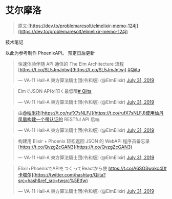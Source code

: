 # 艾尔摩洛

> 原文:[https://dev.to/problemaresolt/elmelixir-memo-124j](https://dev.to/problemaresolt/elmelixir-memo-124j)

技术笔记

以此为参考制作 PhoenixAPI。 预定日后更新

> 快速体验伴随 API 通信的 The Elm Architecture 流程[https://t.co/SL5JmJntwj](https://t.co/SL5JmJntwj) [#Qiita](https://twitter.com/hashtag/Qiita?src=hash&ref_src=twsrc%5Etfw)
> 
> — VA-11 Hall-A 東方算法騎士団(令和版) (@ElmElixir) [July 31, 2019](https://twitter.com/ElmElixir/status/1156380740180856832?ref_src=twsrc%5Etfw)

> ElmでJSON APIを叩く最低限[# Qiita](https://twitter.com/hashtag/Qiita?src=hash&ref_src=twsrc%5Etfw)
> 
> — VA-11 Hall-A 東方算法騎士団(令和版) (@ElmElixir) [July 31, 2019](https://twitter.com/ElmElixir/status/1156380648317173760?ref_src=twsrc%5Etfw)

> 由[@帕米托](https://twitter.com/pamitmo?ref_src=twsrc%5Etfw)[https://t.co/rufX7sNLFJ](https://t.co/rufX7sNLFJ)使用仙丹凤凰构建一个带认证的 RESTful API 后端
> 
> — VA-11 Hall-A 東方算法騎士団(令和版) (@ElmElixir) [July 31, 2019](https://twitter.com/ElmElixir/status/1156377232413036544?ref_src=twsrc%5Etfw)

> 构建用 Elixir + Phoenix 轻松返回 JSON 的 WebAPI 程序员备忘录[https://t.co/QvzgZcGAN3](https://t.co/QvzgZcGAN3)
> 
> — VA-11 Hall-A 東方算法騎士団(令和版) (@ElmElixir) [July 31, 2019](https://twitter.com/ElmElixir/status/1156377012220469248?ref_src=twsrc%5Etfw)

> Elixir+PhoenixでAPIをつくってReactから使 https://t.co/A6SO3wakc4[#卡塔尔](https://twitter.com/hashtag/Qiita?src=hash&ref_src=twsrc%5Etfw)
> 
> — VA-11 Hall-A 東方算法騎士団(令和版) (@ElmElixir) [July 31, 2019](https://twitter.com/ElmElixir/status/1156375568247472128?ref_src=twsrc%5Etfw)